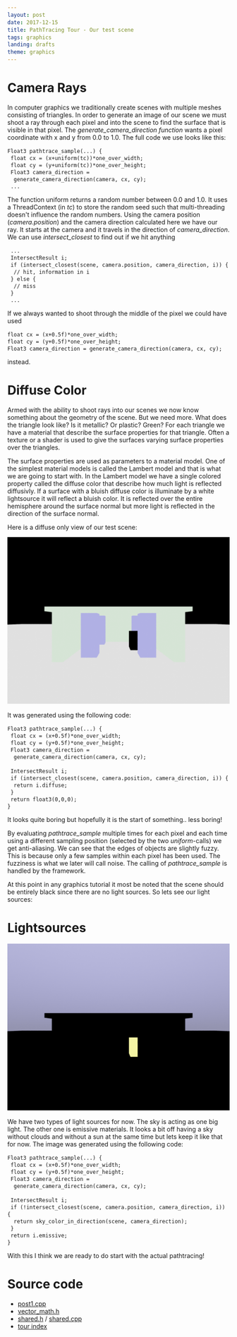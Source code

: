 ```yaml
---
layout: post
date: 2017-12-15
title: PathTracing Tour - Our test scene
tags: graphics
landing: drafts
theme: graphics
---
```

# Camera Rays

In computer graphics we traditionally create scenes with multiple meshes consisting of triangles. In order to generate an image of our scene we must shoot a ray through each pixel and into the scene to find the surface that is visible in that pixel. The *generate_camera_direction function* wants a pixel coordinate with x and y from 0.0 to 1.0. The full code we use looks like this:
~~~~~~~~~~~~
Float3 pathtrace_sample(...) {
 float cx = (x+uniform(tc))*one_over_width;
 float cy = (y+uniform(tc))*one_over_height;
 Float3 camera_direction =
  generate_camera_direction(camera, cx, cy);
 ...
~~~~~~~~~~~~
The function uniform returns a random number between 0.0 and 1.0. It uses a ThreadContext (in *tc*) to store the random seed such that multi-threading doesn't influence the random numbers. Using the camera position (*camera.position*) and the camera direction calculated here we have our ray. It starts at the camera and it travels in the direction of *camera_direction*. We can use *intersect_closest* to find out if we hit anything
~~~~~~~~~~~~
 ...
 IntersectResult i;
 if (intersect_closest(scene, camera.position, camera_direction, i)) {
  // hit, information in i
 } else {
  // miss
 }
 ...
~~~~~~~~~~~~

If we always wanted to shoot through the middle of the pixel we could have used
~~~~~~~~~~~~
float cx = (x+0.5f)*one_over_width;
float cy = (y+0.5f)*one_over_height;
Float3 camera_direction = generate_camera_direction(camera, cx, cy);
~~~~~~~~~~~~
instead.

# Diffuse Color

Armed with the ability to shoot rays into our scenes we now know something about the geometry of the scene. But we need more. What does the triangle look like? Is it metallic? Or plastic? Green? For each triangle we have a material that describe the surface properties for that triangle. Often a texture or a shader is used to give the surfaces varying surface properties over the triangles.

The surface properties are used as parameters to a material model. One of the simplest material models is called the Lambert model and that is what we are going to start with. In the Lambert model we have a single colored property called the diffuse color that describe how much light is reflected diffusivly. If a surface with a bluish diffuse color is illuminate by a white lightsource it will reflect a bluish color. It is reflected over the entire hemisphere around the surface normal but more light is reflected in the direction of the surface normal.

Here is a diffuse only view of our test scene:

![Diffuse color of surfaces](images/pathtracing-tour/image1-1.png)

It was generated using the following code:

~~~~~~~~~~~~
Float3 pathtrace_sample(...) {
 float cx = (x+0.5f)*one_over_width;
 float cy = (y+0.5f)*one_over_height;
 Float3 camera_direction = 
  generate_camera_direction(camera, cx, cy);

 IntersectResult i;
 if (intersect_closest(scene, camera.position, camera_direction, i)) {
  return i.diffuse;
 }
 return float3(0,0,0);
}
~~~~~~~~~~~~
It looks quite boring but hopefully it is the start of something.. less boring!

By evaluating *pathtrace_sample* multiple times for each pixel and each time using a different sampling position (selected by the two *uniform*-calls) we get anti-aliasing. We can see that the edges of objects are slightly fuzzy. This is because only a few samples within each pixel has been used. The fuzziness is what we later will call noise. The calling of *pathtrace_sample* is handled by the framework.

At this point in any graphics tutorial it most be noted that the scene should be entirely black since there are no light sources. So lets see our light sources:

# Lightsources

![Lightsources](images/pathtracing-tour/image1-2.png)

We have two types of light sources for now. The sky is acting as one big light. The other one is emissive materials. It looks a bit off having a sky without clouds and without a sun at the same time but lets keep it like that for now. The image was generated using the following code:
~~~~~~
Float3 pathtrace_sample(...) {
 float cx = (x+0.5f)*one_over_width;
 float cy = (y+0.5f)*one_over_height;
 Float3 camera_direction =
  generate_camera_direction(camera, cx, cy);

 IntersectResult i;
 if (!intersect_closest(scene, camera.position, camera_direction, i)) {
  return sky_color_in_direction(scene, camera_direction);
 }
 return i.emissive;
}
~~~~~~
With this I think we are ready to do start with the actual pathtracing!

# Source code

* [post1.cpp](https://github.com/breakin/pathtracer/blob/master/post1/post1.cpp)
* [vector_math.h](https://github.com/breakin/pathtracer/blob/master/shared_code/vector_math.h)
* [shared.h](https://github.com/breakin/pathtracer/blob/master/shared_code/shared.h) / [shared.cpp](https://github.com/breakin/pathtracer/blob/master/shared_code/shared.cpp)
* [tour index](/pathtracing-tour-0)

